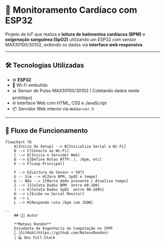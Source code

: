 # 💓 Monitoramento Cardíaco com ESP32

Projeto de IoT que realiza a **leitura de batimentos cardíacos (BPM)** e **oxigenação sanguínea (SpO2)** utilizando um ESP32 com sensor MAX30100/30102, exibindo os dados via **interface web responsiva**.

---

## 🛠 Tecnologias Utilizadas

- ⚙️ **ESP32**
- 📡 Wi-Fi embutido
- 📊 Sensor de Pulso MAX30100/30102 ( Coletando dados neste protótipo)
- 🌐 Interface Web com HTML, CSS e JavaScript
- 📦 Servidor Web interno via `WebServer.h`

---

## 🔁 Fluxo de Funcionamento

```mermaid
flowchart TD
    A[Início do Setup] --> B[Inicializa Serial e Wi-Fi]
    B --> C[Conecta ao Wi-Fi]
    C --> D[Inicia o Servidor Web]
    D --> E[Define Rotas HTTP: /, /bpm, etc]
    E --> F[Loop Principal]

    F --> G{Leitura do Sensor < 50?}
    G -- Sim --> H[Zera BPM, SpO2 e tempo]
    G -- Não --> I[Marca dedo presente / Atualiza tempo]
    I --> J[Coleta Dados BPM  entre 60-100]
    J --> K[Coleta Dados SpO2  entre 90-100%]
    H --> L[Exibe no Serial Monitor]
    K --> L
    L --> M[Responde rota /bpm com JSON]
    
--
    ## 👨‍💻 Autor

    **Mateus Rondon**  
    Estudante de Engenharia da Computação no IFMT  
    🔗 [GitHub](https://github.com/MateusRondon) 
    | 💻 Dev Full-Stack
